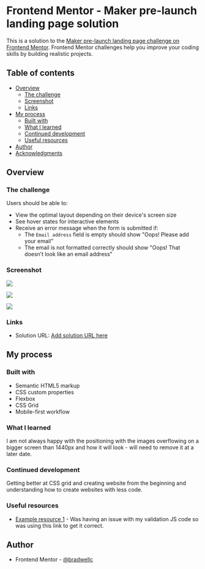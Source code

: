 # Frontend Mentor - Maker pre-launch landing page solution

This is a solution to the [Maker pre-launch landing page challenge on Frontend Mentor](https://www.frontendmentor.io/challenges/maker-prelaunch-landing-page-WVZIJtKLd). Frontend Mentor challenges help you improve your coding skills by building realistic projects.

## Table of contents

- [Overview](#overview)
  - [The challenge](#the-challenge)
  - [Screenshot](#screenshot)
  - [Links](#links)
- [My process](#my-process)
  - [Built with](#built-with)
  - [What I learned](#what-i-learned)
  - [Continued development](#continued-development)
  - [Useful resources](#useful-resources)
- [Author](#author)
- [Acknowledgments](#acknowledgments)

## Overview

### The challenge

Users should be able to:

- View the optimal layout depending on their device's screen size
- See hover states for interactive elements
- Receive an error message when the form is submitted if:
  - The `Email address` field is empty should show "Oops! Please add your email"
  - The email is not formatted correctly should show "Oops! That doesn’t look like an email address"

### Screenshot

![](./public/img/Screen%20Shot%202023-01-24%20at%2011.28.16.png)

![](./public/img/Screen%20Shot%202023-01-24%20at%2011.28.28.png)

![](./public/img/Screen%20Shot%202023-01-24%20at%2011.28.42.png)

### Links

- Solution URL: [Add solution URL here](https://your-solution-url.com)

## My process

### Built with

- Semantic HTML5 markup
- CSS custom properties
- Flexbox
- CSS Grid
- Mobile-first workflow

### What I learned

I am not always happy with the positioning with the images overflowing on a bigger screen than 1440px and how it will look - will need to remove it at a later date.

### Continued development

Getting better at CSS grid and creating website from the beginning and understanding how to create websites with less code.

### Useful resources

- [Example resource 1](https://www.youtube.com/watch?v=rsd4FNGTRBw&t=192s) - Was having an issue with my validation JS code so was using this link to get it correct.

## Author

- Frontend Mentor - [@bradwellc](https://www.frontendmentor.io/profile/bradwellc)
